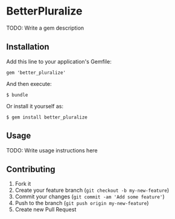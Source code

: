 # BetterPluralize

TODO: Write a gem description

## Installation

Add this line to your application's Gemfile:

    gem 'better_pluralize'

And then execute:

    $ bundle

Or install it yourself as:

    $ gem install better_pluralize

## Usage

TODO: Write usage instructions here

## Contributing

1. Fork it
2. Create your feature branch (`git checkout -b my-new-feature`)
3. Commit your changes (`git commit -am 'Add some feature'`)
4. Push to the branch (`git push origin my-new-feature`)
5. Create new Pull Request

